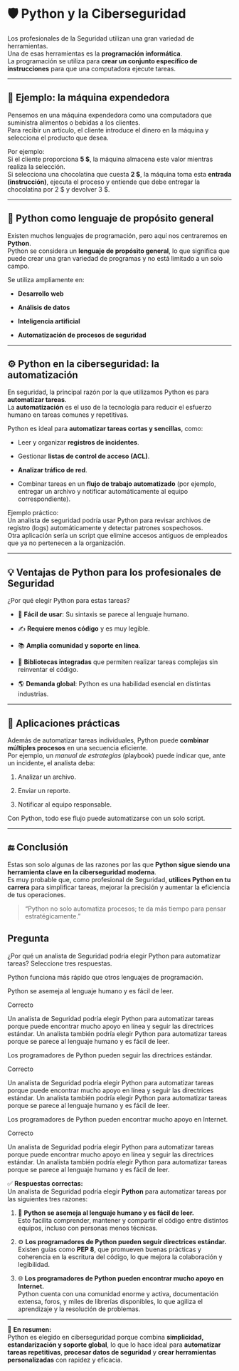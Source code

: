 
# 🛡️ **Python y la Ciberseguridad**

Los profesionales de la Seguridad utilizan una gran variedad de herramientas.  
Una de esas herramientas es la **programación informática**.  
La programación se utiliza para **crear un conjunto específico de instrucciones** para que una computadora ejecute tareas.

---

## 🥤 **Ejemplo: la máquina expendedora**

Pensemos en una máquina expendedora como una computadora que suministra alimentos o bebidas a los clientes.  
Para recibir un artículo, el cliente introduce el dinero en la máquina y selecciona el producto que desea.

Por ejemplo:  
Si el cliente proporciona **5 $**, la máquina almacena este valor mientras realiza la selección.  
Si selecciona una chocolatina que cuesta **2 $**, la máquina toma esta **entrada (instrucción)**, ejecuta el proceso y entiende que debe entregar la chocolatina por 2 $ y devolver 3 $.

---

## 🧠 **Python como lenguaje de propósito general**

Existen muchos lenguajes de programación, pero aquí nos centraremos en **Python**.  
Python se considera un **lenguaje de propósito general**, lo que significa que puede crear una gran variedad de programas y no está limitado a un solo campo.

Se utiliza ampliamente en:

- **Desarrollo web**
    
- **Análisis de datos**
    
- **Inteligencia artificial**
    
- **Automatización de procesos de seguridad**
    

---

## ⚙️ **Python en la ciberseguridad: la automatización**

En seguridad, la principal razón por la que utilizamos Python es para **automatizar tareas**.  
La **automatización** es el uso de la tecnología para reducir el esfuerzo humano en tareas comunes y repetitivas.

Python es ideal para **automatizar tareas cortas y sencillas**, como:

- Leer y organizar **registros de incidentes**.
    
- Gestionar **listas de control de acceso (ACL)**.
    
- **Analizar tráfico de red**.
    
- Combinar tareas en un **flujo de trabajo automatizado** (por ejemplo, entregar un archivo y notificar automáticamente al equipo correspondiente).
    

Ejemplo práctico:  
Un analista de seguridad podría usar Python para revisar archivos de registro (logs) automáticamente y detectar patrones sospechosos.  
Otra aplicación sería un script que elimine accesos antiguos de empleados que ya no pertenecen a la organización.

---

## 💡 **Ventajas de Python para los profesionales de Seguridad**

¿Por qué elegir Python para estas tareas?

- 🧩 **Fácil de usar**: Su sintaxis se parece al lenguaje humano.
    
- ✍️ **Requiere menos código** y es muy legible.
    
- 📚 **Amplia comunidad y soporte en línea**.
    
- 🧰 **Bibliotecas integradas** que permiten realizar tareas complejas sin reinventar el código.
    
- 🌎 **Demanda global**: Python es una habilidad esencial en distintas industrias.
    

---

## 🚀 **Aplicaciones prácticas**

Además de automatizar tareas individuales, Python puede **combinar múltiples procesos** en una secuencia eficiente.  
Por ejemplo, un _manual de estrategias_ (playbook) puede indicar que, ante un incidente, el analista deba:

1. Analizar un archivo.
    
2. Enviar un reporte.
    
3. Notificar al equipo responsable.
    

Con Python, todo ese flujo puede automatizarse con un solo script.

---

## 🔚 **Conclusión**

Estas son solo algunas de las razones por las que **Python sigue siendo una herramienta clave en la ciberseguridad moderna**.  
Es muy probable que, como profesional de Seguridad, **utilices Python en tu carrera** para simplificar tareas, mejorar la precisión y aumentar la eficiencia de tus operaciones.

> “Python no solo automatiza procesos; te da más tiempo para pensar estratégicamente.”

## Pregunta

¿Por qué un analista de Seguridad podría elegir Python para automatizar tareas? Seleccione tres respuestas.

Python funciona más rápido que otros lenguajes de programación.

Python se asemeja al lenguaje humano y es fácil de leer.

Correcto

Un analista de Seguridad podría elegir Python para automatizar tareas porque puede encontrar mucho apoyo en línea y seguir las directrices estándar. Un analista también podría elegir Python para automatizar tareas porque se parece al lenguaje humano y es fácil de leer.

Los programadores de Python pueden seguir las directrices estándar.

Correcto

Un analista de Seguridad podría elegir Python para automatizar tareas porque puede encontrar mucho apoyo en línea y seguir las directrices estándar. Un analista también podría elegir Python para automatizar tareas porque se parece al lenguaje humano y es fácil de leer.

Los programadores de Python pueden encontrar mucho apoyo en Internet.

Correcto

Un analista de Seguridad podría elegir Python para automatizar tareas porque puede encontrar mucho apoyo en línea y seguir las directrices estándar. Un analista también podría elegir Python para automatizar tareas porque se parece al lenguaje humano y es fácil de leer.

✅ **Respuestas correctas:**  
Un analista de Seguridad podría elegir **Python** para automatizar tareas por las siguientes tres razones:

1. 🧠 **Python se asemeja al lenguaje humano y es fácil de leer.**  
    Esto facilita comprender, mantener y compartir el código entre distintos equipos, incluso con personas menos técnicas.
    
2. ⚙️ **Los programadores de Python pueden seguir directrices estándar.**  
    Existen guías como **PEP 8**, que promueven buenas prácticas y coherencia en la escritura del código, lo que mejora la colaboración y legibilidad.
    
3. 🌐 **Los programadores de Python pueden encontrar mucho apoyo en Internet.**  
    Python cuenta con una comunidad enorme y activa, documentación extensa, foros, y miles de librerías disponibles, lo que agiliza el aprendizaje y la resolución de problemas.
    

---

💬 **En resumen:**  
Python es elegido en ciberseguridad porque combina **simplicidad, estandarización y soporte global**, lo que lo hace ideal para **automatizar tareas repetitivas**, **procesar datos de seguridad** y **crear herramientas personalizadas** con rapidez y eficacia.